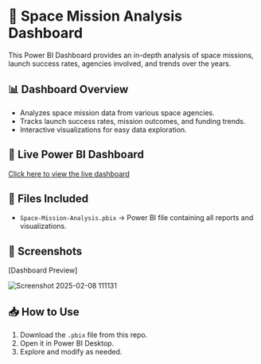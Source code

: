# 🚀 Space Mission Analysis Dashboard
This Power BI Dashboard provides an in-depth analysis of space missions, launch success rates, agencies involved, and trends over the years.

## 📊 Dashboard Overview
- Analyzes space mission data from various space agencies.
- Tracks launch success rates, mission outcomes, and funding trends.
- Interactive visualizations for easy data exploration.

## 🔗 Live Power BI Dashboard
[Click here to view the live dashboard](https://app.powerbi.com/view?r=eyJrIjoiNDRhNmI2MWMtZmE2MS00ZGQ4LWEwMzUtYTNjZTJiNThkODIxIiwidCI6IjI0MGMyNTRiLTgzOTItNDI1MC05ODM0LWQxZTc3ZGNjMWI4OSJ9)

## 📁 Files Included
- `Space-Mission-Analysis.pbix` → Power BI file containing all reports and visualizations.

## 📸 Screenshots
[Dashboard Preview]

![Screenshot 2025-02-08 111131](https://github.com/user-attachments/assets/9d770681-0e9e-4465-a9a2-21c323b63ccb)

## 📥 How to Use
1. Download the `.pbix` file from this repo.
2. Open it in Power BI Desktop.
3. Explore and modify as needed.
